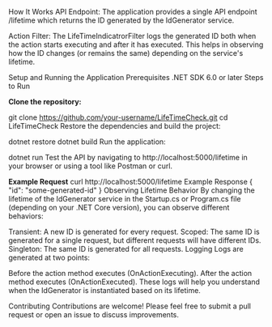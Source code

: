 How It Works
API Endpoint: The application provides a single API endpoint /lifetime which returns the ID generated by the IdGenerator service.

Action Filter: The LifeTimeIndicatrorFilter logs the generated ID both when the action starts executing and after it has executed. This helps in observing how the ID changes (or remains the same) depending on the service's lifetime.

Setup and Running the Application
Prerequisites
.NET SDK 6.0 or later
Steps to Run

**Clone the repository:**



git clone https://github.com/your-username/LifeTimeCheck.git
cd LifeTimeCheck
Restore the dependencies and build the project:

dotnet restore
dotnet build
Run the application:

dotnet run
Test the API by navigating to http://localhost:5000/lifetime in your browser or using a tool like Postman or curl.



**Example Request**
curl http://localhost:5000/lifetime
Example Response
{
  "id": "some-generated-id"
}
Observing Lifetime Behavior
By changing the lifetime of the IdGenerator service in the Startup.cs or Program.cs file (depending on your .NET Core version), you can observe different behaviors:

Transient: A new ID is generated for every request.
Scoped: The same ID is generated for a single request, but different requests will have different IDs.
Singleton: The same ID is generated for all requests.
Logging
Logs are generated at two points:

Before the action method executes (OnActionExecuting).
After the action method executes (OnActionExecuted).
These logs will help you understand when the IdGenerator is instantiated based on its lifetime.

Contributing
Contributions are welcome! Please feel free to submit a pull request or open an issue to discuss improvements.
